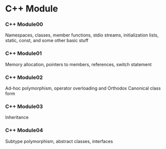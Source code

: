 # C++ Module

### C++ Module00
Namespaces, classes, member functions, stdio streams, initialization lists, static, const, and some other basic stuff
### C++ Module01
Memory allocation, pointers to members, references, switch statement
### C++ Module02
Ad-hoc polymorphism, operator overloading and Orthodox Canonical class form
### C++ Module03
Inheritance
### C++ Module04
Subtype polymorphism, abstract classes, interfaces
